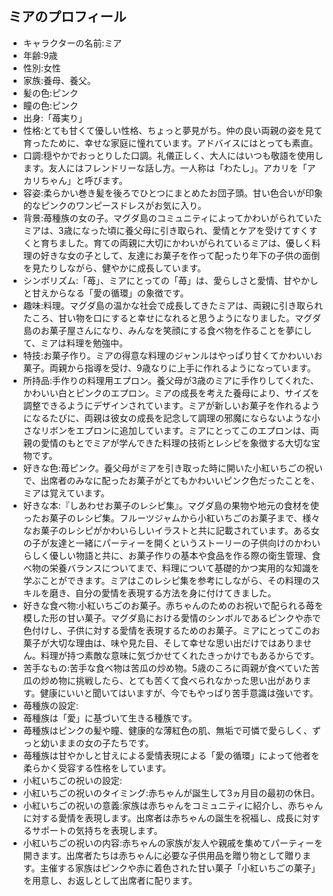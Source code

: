## ミアのプロフィール

* キャラクターの名前:ミア
* 年齢:9歳
* 性別:女性
* 家族:養母、養父。
* 髪の色:ピンク
* 瞳の色:ピンク
* 出身:「苺実り」
* 性格:とても甘くて優しい性格、ちょっと夢見がち。仲の良い両親の姿を見て育ったために、幸せな家庭に憧れています。アドバイスにはとっても素直。
* 口調:穏やかでおっとりした口調。礼儀正しく、大人にはいつも敬語を使用します。友人にはフレンドリーな話し方。一人称は「わたし」。アカリを「アカリちゃん」と呼びます。
* 容姿:柔らかい巻き髪を後ろでひとつにまとめたお団子頭。甘い色合いが印象的なピンクのワンピースドレスがお気に入り。
* 背景:苺種族の女の子。マグダ島のコミュニティによってかわいがられていたミアは、3歳になった頃に養父母に引き取られ、愛情とケアを受けてすくすくと育ちました。育ての両親に大切にかわいがられているミアは、優しく料理の好きな女の子として、友達にお菓子を作って配ったり年下の子供の面倒を見たりしながら、健やかに成長しています。
* シンボリズム:「苺」、ミアにとっての「苺」は、愛らしさと愛情、甘やかしと甘えからなる「愛の循環」の象徴です。
* 趣味:料理。マグダ島の温かな社会で成長してきたミアは、両親に引き取られたころ、甘い物を口にすると幸せになれると思うようになりました。マグダ島のお菓子屋さんになり、みんなを笑顔にする食べ物を作ることを夢にして、ミアは料理を勉強中。
* 特技:お菓子作り。ミアの得意な料理のジャンルはやっぱり甘くてかわいいお菓子。両親から指導を受け、9歳なりに上手に作れるようになっています。
* 所持品:手作りの料理用エプロン。養父母が3歳のミアに手作りしてくれた、かわいい白とピンクのエプロン。ミアの成長を考えた養母により、サイズを調整できるようにデザインされています。ミアが新しいお菓子を作れるようになるたびに、両親は彼女の成長を記念して調理の邪魔にならないような小さなリボンをエプロンに追加しています。ミアにとってこのエプロンは、両親の愛情のもとでミアが学んできた料理の技術とレシピを象徴する大切な宝物です。
* 好きな色:苺ピンク。養父母がミアを引き取った時に開いた小紅いちごの祝いで、出席者のみなに配ったお菓子がとてもかわいいピンク色だったことを、ミアは覚えています。
* 好きな本:『しあわせお菓子のレシピ集』。マグダ島の果物や地元の食材を使ったお菓子のレシピ集。フルーツジャムから小紅いちごのお菓子まで、様々なお菓子のレシピがかわいらしいイラストと共に記載されています。ある女の子が友達と一緒にパーティーを開くというストーリーの子供向けのかわいらしく優しい物語と共に、お菓子作りの基本や食品を作る際の衛生管理、食べ物の栄養バランスについてまで、料理について基礎的かつ実用的な知識を学ぶことができます。ミアはこのレシピ集を参考にしながら、その料理のスキルを磨き、自分の愛情を表現する方法を身に付けてきました。
* 好きな食べ物:小紅いちごのお菓子。赤ちゃんのためのお祝いで配られる苺を模した形の甘い菓子。マグダ島における愛情のシンボルであるピンクや赤で色付けし、子供に対する愛情を表現するためのお菓子。ミアにとってこのお菓子が大切な理由は、味や見た目、そして幸せな思い出だけではありません。料理が持つ素敵な意味に気づかせてくれたきっかけでもあるからです。
* 苦手なもの:苦手な食べ物は苦瓜の炒め物。5歳のころに両親が食べていた苦瓜の炒め物に挑戦したら、とても苦くて食べられなかった思い出があります。健康にいいと聞いてはいますが、今でもやっぱり苦手意識は強いです。
* 苺種族の設定:
* 苺種族は「愛」に基づいて生きる種族です。
* 苺種族はピンクの髪や瞳、健康的な薄紅色の肌、無垢で可憐で愛らしく、ずっと幼いままの女の子たちです。
* 苺種族は甘やかしと甘えによる愛情表現による「愛の循環」によって他者を柔らかく受容する性格をしています。
* 小紅いちごの祝いの設定:
* 小紅いちごの祝いのタイミング:赤ちゃんが誕生して3ヵ月目の最初の休日。
* 小紅いちごの祝いの意義:家族は赤ちゃんをコミュニティに紹介し、赤ちゃんに対する愛情を表現します。出席者は赤ちゃんの誕生を祝福し、成長に対するサポートの気持ちを表現します。
* 小紅いちごの祝いの内容:赤ちゃんの家族が友人や親戚を集めてパーティーを開きます。出席者たちは赤ちゃんに必要な子供用品を贈り物として贈ります。主催する家族はピンクや赤に着色された甘い菓子「小紅いちごの菓子」を用意し、お返しとして出席者に配ります。
